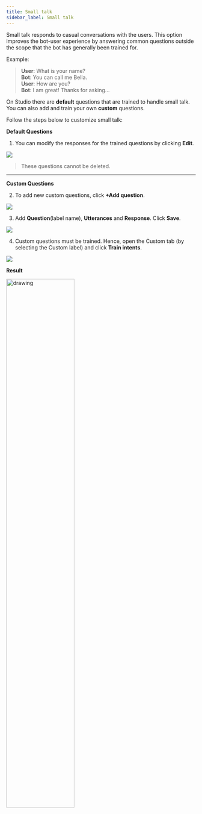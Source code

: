 ```yaml
---
title: Small talk
sidebar_label: Small talk
---
```



Small talk responds to casual conversations with the users. This option improves the bot-user experience by answering common questions outside the scope that the bot has generally been trained for.

Example: 

> **User**: What is your name?  
> **Bot**: You can call me Bella.   
> **User**: How are you?  
> **Bot**: I am great! Thanks for asking...  


On Studio there are **default** questions that are trained to handle small talk. You can also add and train your own **custom** questions. 

Follow the steps below to customize small talk: 

**Default Questions** 

1. You can modify the responses for the trained questions by clicking **Edit**.  


![](https://i.imgur.com/RwNmgHm.png)  

> These questions cannot be deleted. 

---

**Custom Questions**

2. To add new custom questions, click **+Add question**. 

![](https://i.imgur.com/26TRDhx.png)   

3. Add **Question**(label name), **Utterances** and **Response**. Click **Save**. 


![](https://i.imgur.com/ezT8uk8.png)

4. Custom questions must be trained. Hence, open the Custom tab (by selecting the Custom label) and click **Train intents**. 

![](https://i.imgur.com/wrpbXNQ.png)

**Result**  

<img src="https://i.imgur.com/2fKoHUa.png" alt="drawing" width="60%"/>

